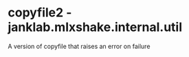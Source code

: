 # copyfile2 - janklab.mlxshake.internal.util

A version of copyfile that raises an error on failure



